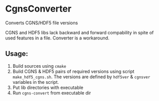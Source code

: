 # CgnsConverter
Converts CGNS/HDF5 file versions

CGNS and HDF5 libs lack backward and forward compability in spite of used features in a file. Converter is a workaround.

## Usage:

1. Build sources using `cmake`
2. Build CGNS & HDF5 pairs of required versions using script `make_hdf5_cgns.sh`. The versions are defined by `hdf5ver` & `cgnsver` variables in the script.
3. Put lib directories with executable
4. Run `cgns-convert` from executable dir
